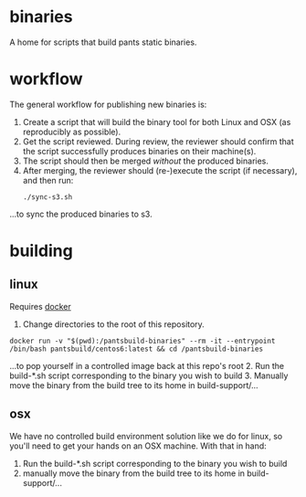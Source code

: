 binaries
========

A home for scripts that build pants static binaries.

workflow
========

The general workflow for publishing new binaries is:

1. Create a script that will build the binary tool for both Linux and OSX (as reproducibly as
   possible).
2. Get the script reviewed. During review, the reviewer should confirm that the script
   successfully produces binaries on their machine(s).
3. The script should then be merged _without_ the produced binaries.
4. After merging, the reviewer should (re-)execute the script (if necessary), and then run:
     ```
     ./sync-s3.sh
     ```
  ...to sync the produced binaries to s3.

building
========

linux
-----

Requires [docker](https://www.docker.com/)

1. Change directories to the root of this repository.
  ```
  docker run -v "$(pwd):/pantsbuild-binaries" --rm -it --entrypoint /bin/bash pantsbuild/centos6:latest && cd /pantsbuild-binaries
  ```
  ...to pop yourself in a controlled image back at this repo's root
2. Run the build-\*.sh script corresponding to the binary you wish to build
3. Manually move the binary from the build tree to its home in build-support/...

osx
---

We have no controlled build environment solution like we do for linux, so you'll need to get your hands on an OSX machine.  With that in hand:

1. Run the build-\*.sh script corresponding to the binary you wish to build
2. manually move the binary from the build tree to its home in build-support/...

